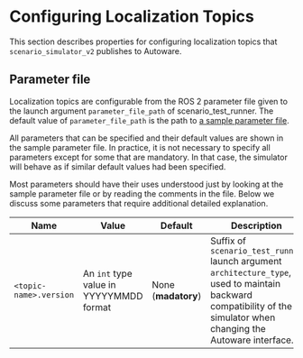 # Configuring Localization Topics

This section describes properties for configuring localization topics that
`scenario_simulator_v2` publishes to Autoware.

## Parameter file

Localization topics are configurable from the ROS 2 parameter file given to the
launch argument `parameter_file_path` of scenario_test_runner. The default
value of `parameter_file_path` is the path to [a sample parameter
file](test_runner/scenario_test_runner/config/parameters.yaml).

All parameters that can be specified and their default values are shown in the
sample parameter file. In practice, it is not necessary to specify all
parameters except for some that are mandatory. In that case, the simulator will
behave as if similar default values had been specified.

Most parameters should have their uses understood just by looking at the sample
parameter file or by reading the comments in the file. Below we discuss some
parameters that require additional detailed explanation.

| Name                   | Value                                   | Default             | Description                                                                                                                                                          |
|------------------------|-----------------------------------------|---------------------|----------------------------------------------------------------------------------------------------------------------------------------------------------------------|
| `<topic-name>.version` | An `int` type value in YYYYYMMDD format | None (**madatory**) | Suffix of `scenario_test_runner` launch argument `architecture_type`, used to maintain backward compatibility of the simulator when changing the Autoware interface. |
